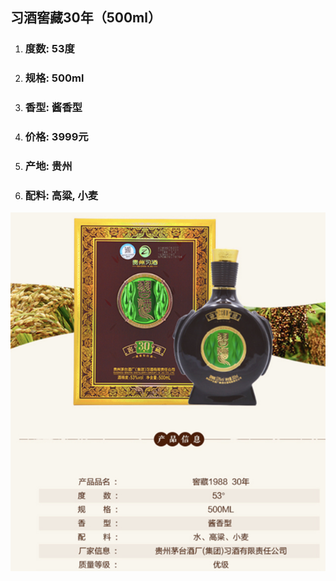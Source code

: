 ## 习酒窖藏30年（500ml）

1. ### 度数: 53度
2. ### 规格: 500ml
3. ### 香型: 酱香型
4. ### 价格: 3999元
5. ### 产地: 贵州
6. ### 配料: 高粱, 小麦

![](/assets/习酒窖藏30年（500ml）.png)

